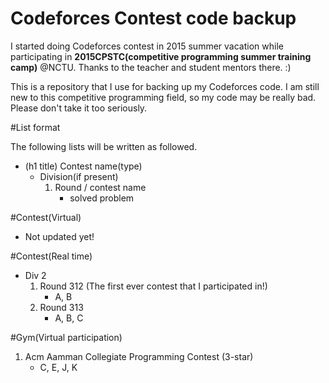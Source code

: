# Codeforces Contest code backup

I started doing Codeforces contest in 2015 summer vacation while participating in **2015CPSTC(competitive programming summer training camp)** @NCTU. Thanks to the teacher and student mentors there. :)

This is a repository that I use for backing up my Codeforces code. I am still new to this competitive programming field, so my code may be really bad. Please don't take it too seriously.

#List format

The following lists will be written as followed.

* (h1 title) Contest name(type)
    * Division(if present)
        1. Round / contest name
            * solved problem

#Contest(Virtual)

* Not updated yet!

#Contest(Real time)

* Div 2
    1. Round 312 (The first ever contest that I participated in!)
        * A, B
    2. Round 313
        * A, B, C

#Gym(Virtual participation)

1. Acm Aamman Collegiate Programming Contest (3-star)
    * C, E, J, K
